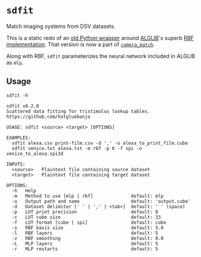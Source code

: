 # `sdfit`

Match imaging systems from DSV datasets.

This is a static redo of an [old Python wrapper](https://gist.github.com/hotgluebanjo/7dc7ed6568249b430abd4a56788a4b77) around [ALGLIB](https://www.alglib.net/)'s superb [RBF implementation](https://www.alglib.net/interpolation/fastrbf.php). That version is now a part of [`camera_match`](https://github.com/ethan-ou/camera-match).

Along with RBF, `sdfit` parameterizes the neural network included in ALGLIB as `mlp`.

## Usage

```
sdfit -h
```

```
sdfit v0.2.0
Scattered data fitting for tristimulus lookup tables.
https://github.com/hotgluebanjo

USAGE: sdfit <source> <target> [OPTIONS]

EXAMPLES:
  sdfit alexa.csv print-film.csv -d ',' -o alexa_to_print_film.cube
  sdfit venice.txt alexa.txt -m rbf -p 6 -f spi -o venice_to_alexa.spi3d

INPUTS:
  <source>   Plaintext file containing source dataset
  <target>   Plaintext file containing target dataset

OPTIONS:
  -h   Help
  -m   Method to use [mlp | rbf]              default: mlp
  -o   Output path and name                   default: 'output.cube'
  -d   Dataset delimiter [' ' | ',' | <tab>]  default: ' ' (space)
  -p   LUT print precision                    default: 8
  -c   LUT cube size                          default: 33
  -f   LUT format [cube | spi]                default: cube
  -s   RBF basis size                         default: 5.0
  -l   RBF layers                             default: 5
  -z   RBF smoothing                          default: 0.0
  -L   MLP layers                             default: 5
  -r   MLP restarts                           default: 5
```
